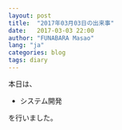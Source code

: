 ```yaml
---
layout: post
title:  "2017年03月03日の出来事"
date:   2017-03-03 22:00
author: "FUNABARA Masao"
lang: "ja"
categories: blog
tags: diary
---
```


本日は、

* システム開発

を行いました。
